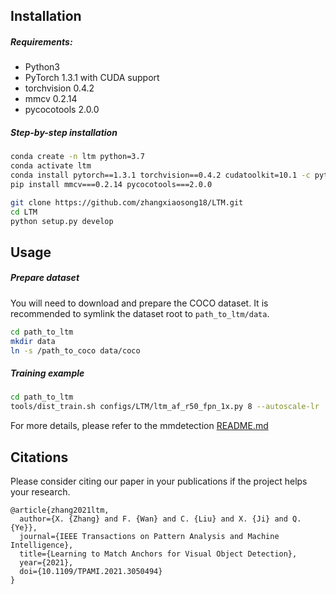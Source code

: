 ## Installation 

##### Requirements:
- Python3
- PyTorch 1.3.1 with CUDA support
- torchvision 0.4.2
- mmcv 0.2.14
- pycocotools 2.0.0


##### Step-by-step installation

```bash
conda create -n ltm python=3.7
conda activate ltm
conda install pytorch==1.3.1 torchvision==0.4.2 cudatoolkit=10.1 -c pytorch
pip install mmcv===0.2.14 pycocotools===2.0.0

git clone https://github.com/zhangxiaosong18/LTM.git
cd LTM
python setup.py develop
```


## Usage
##### Prepare dataset
You will need to download and prepare the COCO dataset. It is recommended to symlink the dataset root to `path_to_ltm/data`.

```bash
cd path_to_ltm
mkdir data
ln -s /path_to_coco data/coco
```

##### Training example

```bash
cd path_to_ltm
tools/dist_train.sh configs/LTM/ltm_af_r50_fpn_1x.py 8 --autoscale-lr
```

For more details, please refer to the mmdetection [README.md](MMDET_README.md)


## Citations
Please consider citing our paper in your publications if the project helps your research.
```
@article{zhang2021ltm,
  author={X. {Zhang} and F. {Wan} and C. {Liu} and X. {Ji} and Q. {Ye}},
  journal={IEEE Transactions on Pattern Analysis and Machine Intelligence}, 
  title={Learning to Match Anchors for Visual Object Detection}, 
  year={2021},
  doi={10.1109/TPAMI.2021.3050494}
}
```
